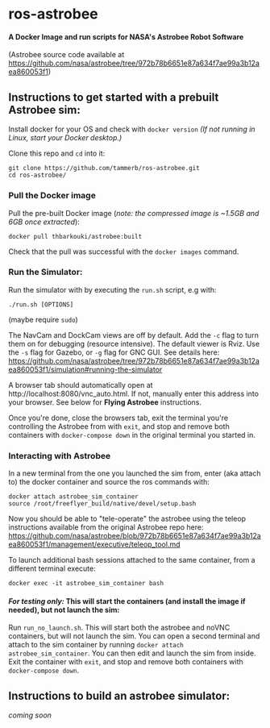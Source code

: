 # ros-astrobee
#### A Docker Image and run scripts for NASA's Astrobee Robot Software
(Astrobee source code available at https://github.com/nasa/astrobee/tree/972b78b6651e87a634f7ae99a3b12aea860053f1)

## Instructions to get started with a prebuilt Astrobee sim:
 
Install docker for your OS and check with `docker version`
*(If not running in Linux, start your Docker desktop.)*

Clone this repo and `cd` into it:
```
git clone https://github.com/tammerb/ros-astrobee.git
cd ros-astrobee/
```

### Pull the Docker image
Pull the pre-built Docker image (*note: the compressed image is ~1.5GB and 6GB once extracted*):
```
docker pull thbarkouki/astrobee:built
```

Check that the pull was successful with the `docker images` command.

### Run the Simulator:
Run the simulator with by executing the `run.sh` script, e.g with:
```
./run.sh [OPTIONS]
```
(maybe require `sudo`)

The NavCam and DockCam views are off by default. Add the `-c` flag to turn them on for debugging (resource intensive).
The default viewer is Rviz. Use the `-s` flag for Gazebo, or `-g` flag for GNC GUI.
See details here:
https://github.com/nasa/astrobee/tree/972b78b6651e87a634f7ae99a3b12aea860053f1/simulation#running-the-simulator

A browser tab should automatically open at http://localhost:8080/vnc_auto.html. If not, manually enter this address into your browser.
See below for **Flying Astrobee** instructions.

Once you're done, close the browsers tab, exit the terminal you're controlling the Astrobee from with `exit`, and stop and remove both containers with `docker-compose down` in the original terminal you started in.

### Interacting with Astrobee
In a new terminal from the one you launched the sim from, enter (aka attach to) the docker container and source the ros commands with:
```
docker attach astrobee_sim_container
source /root/freeflyer_build/native/devel/setup.bash
```

Now you should be able to "tele-operate" the astrobee using the teleop instructions available from the original Astrobee repo here:
https://github.com/nasa/astrobee/blob/972b78b6651e87a634f7ae99a3b12aea860053f1/management/executive/teleop_tool.md

To launch additional bash sessions attached to the same container, from a different terminal execute:
```
docker exec -it astrobee_sim_container bash
```

#### *For testing only:* This will start the containers (and install the image if needed), but not launch the sim:
Run `run_no_launch.sh`. This will start both the astrobee and noVNC containers, but will not launch the sim. You can open a second terminal and attach to the sim container by running `docker attach astrobee_sim_container`. You can then edit and launch the sim from inside. Exit the container with `exit`, and stop and remove both containers with `docker-compose down`.

## Instructions to build an astrobee simulator:
*coming soon*

